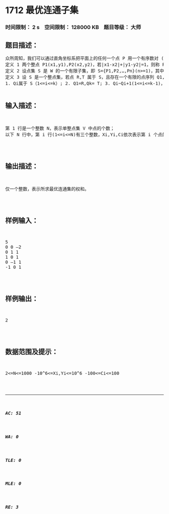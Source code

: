 # 1712 最优连通子集   
### 时间限制： 2 s&nbsp;&nbsp;&nbsp;&nbsp;空间限制： 128000 KB&nbsp;&nbsp;&nbsp;&nbsp;题目等级： 大师  
## 题目描述：  

<pre>
众所周知，我们可以通过直角坐标系把平面上的任何一个点 P 用一个有序数对 (x,y)来唯一表示，如果 x,y 都是整数，我们就把点 P 称为整点，否则点 P 称为 非整点。我们把平面上所有整点构成的集合记为 W。   
定义 1 两个整点 P1(x1,y1),P2(x2,y2)，若|x1-x2|+|y1-y2|=1，则称 P1,P2相邻，记作 P1~P2，否则称 P1,P2不相邻。   
定义 2 设点集 S 是 W 的一个有限子集，即 S={P1,P2,…,Pn}(n>=1)，其中 Pi(1<=i<=n)属于 W，我们把 S 称为整点集。   
定义 3 设 S 是一个整点集，若点 R,T 属于 S，且存在一个有限的点序列 Q1,Q2,…,Qk满足:   
1. Qi属于 S（1<=i<=k）; 2. Q1=R,Qk= T; 3. Qi~Qi+1(1<=i<=k-1)，即 Qi与 Qi+1相邻; 4. 对于任何 1<=i<j<=k 有 Qi≠Qj;   
我们则称点 R 与点 T 在整点集 S 上连通，把点序列 Q1,Q2,…,Qk称为整点集 S 中 连接点 R 与点 T 的一条道路。   
定义 4 若整点集 V 满足：对于 V 中的任何两个整点，V 中有且仅有一条连接这 两点的道路，则 V 称为单整点集。   
定义 5 对于平面上的每一个整点，我们可以赋予它一个整数，作为该点的权， 于是我们把一个整点集中所有点的权的总和称为该整点集的权和。   
我们希望对于给定的一个单整点集 V，求出一个 V 的最优连通子集 B，满足：   
1. B 是 V 的子集 2. 对于 B 中的任何两个整点，在 B 中连通； 3. B 是满足条件(1)和(2)的所有整点集中权和最大的。   
  

</pre>
  
  
## 输入描述：  

<pre>
第 1 行是一个整数 N，表示单整点集 V 中点的个数；   
以下 N 行中，第 i 行(1<=i<=N)有三个整数，Xi,Yi,Ci依次表示第 i 个点的横坐 标，纵坐标和权。同一行相邻两数之间用一个空格分隔。
</pre>
  
  
## 输出描述：  

<pre>
仅一个整数，表示所求最优连通集的权和。
</pre>
  
  
## 样例输入：  

<pre>
5
0 0 –2
0 1 1
1 0 1
0 –1 1
-1 0 1
</pre>
  
  
## 样例输出：  

<pre>
2
</pre>
  
  
## 数据范围及提示：  

<pre>
2<=N<=1000 -10^6<=Xi,Yi<=10^6 -100<=Ci<=100 
</pre>
  
  
***  

##### AC: 51  
##### WA: 0  
##### TLE: 0  
##### MLE: 0  
##### RE: 3  
